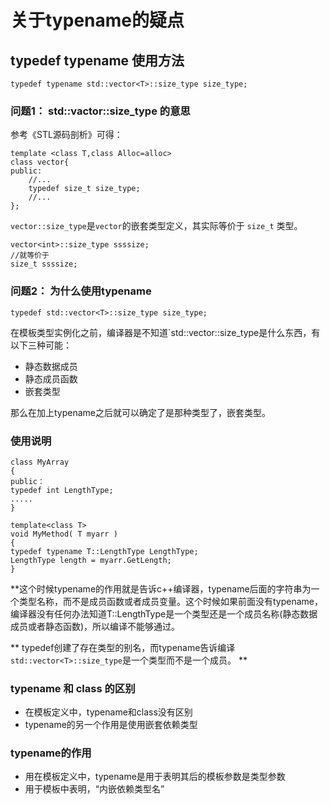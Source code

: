 # 关于typename的疑点

## typedef typename 使用方法

` typedef typename std::vector<T>::size_type size_type; `

### 问题1： std::vactor<T>::size_type 的意思
 
 参考《STL源码剖析》可得：
 
```
template <class T,class Alloc=alloc>
class vector{
public:
    //...
    typedef size_t size_type;
    //...
};
```

`vector::size_type`是`vector`的嵌套类型定义，其实际等价于 `size_t` 类型。

```
vector<int>::size_type ssssize;
//就等价于
size_t ssssize;
```

### 问题2： 为什么使用typename

`typedef std::vector<T>::size_type size_type;`

在模板类型实例化之前，编译器是不知道`std::vector<T>::size_type是什么东西，有以下三种可能：
- 静态数据成员
- 静态成员函数
- 嵌套类型

那么在加上typename之后就可以确定了是那种类型了，嵌套类型。

### 使用说明

```
class MyArray 
{ 
public：
typedef int LengthType;
.....
}

template<class T>
void MyMethod( T myarr ) 
{ 
typedef typename T::LengthType LengthType; 
LengthType length = myarr.GetLength; 
}
```

**这个时候typename的作用就是告诉c++编译器，typename后面的字符串为一个类型名称，而不是成员函数或者成员变量。这个时候如果前面没有typename，编译器没有任何办法知道T::LengthType是一个类型还是一个成员名称(静态数据成员或者静态函数)，所以编译不能够通过。

** typedef创建了存在类型的别名，而typename告诉编译` std::vector<T>::size_type`是一个类型而不是一个成员。 **

### typename 和 class 的区别
 
 - 在模板定义中，typename和class没有区别
 - typename的另一个作用是使用嵌套依赖类型

### typename的作用

- 用在模板定义中，typename是用于表明其后的模板参数是类型参数
- 用于模板中表明，“内嵌依赖类型名”





